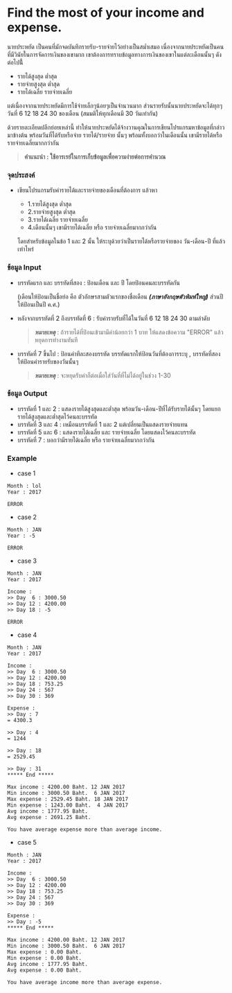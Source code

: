 # Find the most of your income and expense.

นายประหยัด เป็นคนที่มักจดบันทึกรายรับ-รายจ่ายไว้อย่างเป็นสม่ำเสมอ เนื่องจากนายประหยัดเป็นคนที่มีวินัยในการจัดการเงินของเขามาก เขาต้องการทราบข้อมูลทางการเงินของเขาในแต่ละเดือนนั้นๆ ดังต่อไปนี้้ 

  - รายได้สูงสุด ต่ำสุด
  - รายจ่ายสูงสุด ต่ำสุด
  - รายได้เฉลี่ย รายจ่ายเฉลี่ย
  
แต่เนื่องจากนายประหยัดมีการใช้จ่ายเล็กๆน้อยๆเป็นจำนวนมาก ส่วนรายรับนั้นนายประหยัดจะได้ทุกๆวันที่ 6 12 18 24 30 ของเดือน (สมมติให้ทุกเดือนมี 30 วันเท่ากัน)

ด้วยรายละเอียดปลีกย่อยเหล่านี้ ทำให้นายประหยัดได้จ้างวานคุณในการเขียนโปรแกรมหาข้อมูลที่กล่าวมาข้างต้น พร้อมวันที่ได้รับหรือจ่าย รายได้/รายจ่าย นั้นๆ พร้อมทั้งบอกว่าในเดือนนั้น เขามีรายได้หรือรายจ่ายเฉลี่ยมากกว่ากัน

> **คำแนะนำ : ใช้อารเรย์ในการเก็บข้อมูลเพื่อความง่ายต่อการคำนวณ**

### จุดประสงค์ ###
  - เขียนโปรแกรมรับค่ารายได้และรายจ่ายของเดือนที่ต้องการ แล้วหา 
    - 1.รายได้สูงสุด ต่ำสุด
    - 2.รายจ่ายสูงสุด ต่ำสุด
    - 3.รายได้เฉลี่ย รายจ่ายเฉลี่ย
    - 4.เดือนนั้นๆ เขามีรายได้เฉลี่ย หรือ รายจ่ายเฉลี่ยมากกว่ากัน
    
    โดยสำหรับข้อมูลในข้อ 1 และ 2 นั้น ให้ระบุด้วยว่าเป็นรายได้หรือรายจ่ายของ วัน-เดือน-ปี ที่แล้วเท่าไหร่
    
### ข้อมูล Input ###
  - บรรทัดแรก และ บรรทัดที่สอง : ป้อนเดือน และ ปี โดยป้อนคนละบรรทัดกัน 
  
    (เดือนให้ป้อนเป็นชื่อย่อ คือ ตัวอักษรสามตัวแรกของชื่อเดือน **_(ภาษาอังกฤษตัวพิมพ์ใหญ่)_** ส่วนปีให้ป้อนเป็นปี ค.ศ.)
    
  - หลังจากบรรทัดที่ 2 ถึงบรรทัดที่ 6 : รับค่ารายรับที่ได้ในวันที่ 6 12 18 24 30 ตามลำดับ
  
    > **_หมายเหตุ_** : ถ้ารายได้ที่ป้อนเข้ามามีค่าน้อยกว่า 1 บาท ให้แสดงข้อความ "ERROR" แล้วหยุดการทำงานทันที
    
  - บรรทัดที่ 7 ขึ้นไป : ป้อนค่าทีละสองบรรทัด บรรทัดแรกให้ป้อนวันที่ต้องการระบุ , บรรทัดที่สองให้ป้อนค่ารายรับของวันนั้นๆ 
    
    > **_หมายเหตุ_** : จะหยุดรับค่าก็ต่อเมื่อใส่วันที่ที่ไม่ได้อยู่ในช่วง 1-30
    
### ข้อมูล Output ###
  - บรรทัดที่ 1 และ 2 : แสดงรายได้สูงสุดและต่ำสุด พร้อมวัน-เดือน-ปีที่ได้รับรายได้นั้นๆ โดยแยกรายได้สูงสุดและต่ำสุดไว้คนละบรรทัด
  - บรรทัดที่ 3 และ 4 : เหมือนบรรทัดที่ 1 และ 2 แต่เปลี่ยนเป็นแสดงรายจ่ายแทน
  - บรรทัดที่ 5 และ 6 : แสดงรายได้เฉลี่ย และ รายจ่ายเฉลี่ย โดยแสดงไว้คนละบรรทัด
  - บรรทัดที่ 7 : บอกว่ามีรายได้เฉลี่ย หรือ รายจ่ายเฉลี่ยมากกว่ากัน
  
### Example ###
  - case 1
  
  ~~~~
  Month : lol
  Year : 2017
  
  ERROR
  ~~~~
  
  - case 2
  
  ~~~~
  Month : JAN
  Year : -5
  
  ERROR
  ~~~~

  - case 3
  
  ~~~~
  Month : JAN
  Year : 2017
  
  Income :
  >> Day  6 : 3000.50
  >> Day 12 : 4200.00
  >> Day 18 : -5
  
  ERROR
  ~~~~

  - case 4
  
  ~~~~
  Month : JAN
  Year : 2017
  
  Income :
  >> Day  6 : 3000.50
  >> Day 12 : 4200.00
  >> Day 18 : 753.25
  >> Day 24 : 567
  >> Day 30 : 369
  
  Expense :
  >> Day : 7
  = 4300.3
  
  >> Day : 4
  = 1244
  
  >> Day : 18
  = 2529.45
  
  >> Day : 31
  ***** End *****
  
  Max income : 4200.00 Baht. 12 JAN 2017
  Min income : 3000.50 Baht.  6 JAN 2017
  Max expense : 2529.45 Baht. 18 JAN 2017
  Min expense : 1243.00 Baht.  4 JAN 2017
  Avg income : 1777.95 Baht.
  Avg expense : 2691.25 Baht.
  
  You have average expense more than average income.
  ~~~~
  
  - case 5
  ~~~~
  Month : JAN
  Year : 2017
  
  Income :
  >> Day  6 : 3000.50
  >> Day 12 : 4200.00
  >> Day 18 : 753.25
  >> Day 24 : 567
  >> Day 30 : 369
  
  Expense :
  >> Day : -5
  ***** End *****
  
  Max income : 4200.00 Baht. 12 JAN 2017
  Min income : 3000.50 Baht.  6 JAN 2017
  Max expense : 0.00 Baht.
  Min expense : 0.00 Baht.
  Avg income : 1777.95 Baht.
  Avg expense : 0.00 Baht.
  
  You have average income more than average expense.
  ~~~~
  
  
